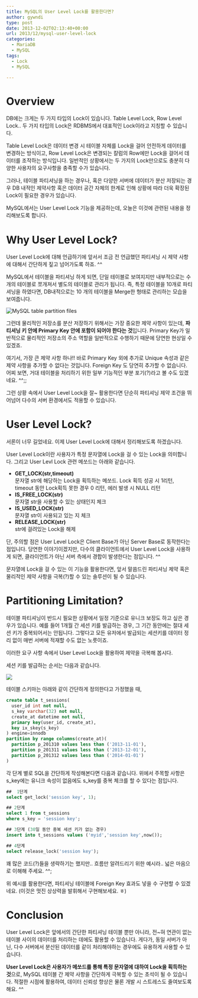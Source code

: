 ```yaml
---
title: MySQL의 User Level Lock를 활용한다면?
author: gywndi
type: post
date: 2013-12-02T02:13:40+00:00
url: 2013/12/mysql-user-level-lock
categories:
  - MariaDB
  - MySQL
tags:
  - Lock
  - MySQL

---
```

# Overview

DB에는 크게는 두 가지 타입의 Lock이 있습니다. Table Level Lock, Row Level Lock.. 두 가지 타입의 Lock은 RDBMS에서 대표적인 Lock이라고 지칭할 수 있습니다.

Table Level Lock은 데이터 변경 시 테이블 자체를 Lock을 걸어 안전하게 데이터를 변경하는 방식이고, Row Level Lock은 변경되는 칼럼의 Row에만 Lock을 걸어서 데이터를 조작하는 방식입니다. 일반적인 상황에서는 두 가지의 Lock만으로도 충분히 다양한 사용자의 요구사항을 충족할 수가 있습니다.

그러나, 테이블 파티셔닝을 하는 경우나, 혹은 다양한 서버에 데이터가 분산 저장되는 경우 DB 내적인 제약사항 혹은 데이터 공간 자체의 한계로 인해 상황에 따라 더욱 확장된 Lock이 필요한 경우가 있습니다.

MySQL에서는 User Level Lock 기능을 제공하는데, 오늘은 이것에 관련된 내용을 정리해보도록 합니다.

# Why User Level Lock?

User Level Lock에 대해 언급하기에 앞서서 조금 전 언급했던 파티셔닝 시 제약 사항에 대해서 간단하게 짚고 넘어가도록 하죠. ^^

MySQL에서 테이블을 파티셔닝 하게 되면, 단일 테이블로 보여지지만 내부적으로는 수 개의 테이블로 쪼개져서 별도의 테이블로 관리가 됩니다. 즉, 특정 테이블을 10개로 파티셔닝을 하였다면, DB내적으로는 10 개의 테이블을 Merge한 형태로 관리하는 모습을 보여줍니다.

![MySQL table partition files](/img/2013/11/MySQL-table-partition-files-1024x420.png)

그런데 물리적인 저장소를 분산 저장하기 위해서는 가장 중요한 제약 사항이 있는데, **파티셔닝 키 안에 Primary Key 안에 포함이 되어야 한다는 것**입니다. Primary Key가 일반적으로 물리적인 저장소의 주소 역할을 일반적으로 수행하기 때문에 당연한 현상일 수 있겠죠.

여기서, 가장 큰 제약 사항 하나!! 바로 Primary Key 외에 추가로 Unique 속성과 같은 제약 사항을 추가할 수 없다는 것입니다. Foreign Key 도 당연히 추가할 수 없습니다. 어찌 보면, 거대 테이블을 처리하기 위한 일부 기능적인 부분 포기(?)라고 볼 수도 있겠네요. ^^;;

그런 상황 속에서 User Level Lock을 잘~ 활용한다면 단순히 파티셔닝 제약 조건을 뛰어넘어 다수의 서버 환경에서도 적용할 수 있습니다.

# User Level Lock?

서론이 너무 길었네요. 이제 User Level Lock에 대해서 정리해보도록 하겠습니다.

User Level Lock이란 사용자가 특정 문자열에 Lock을 걸 수 있는 Lock을 의미합니다. 그리고 User Levl Lock 관련 메쏘드는 아래와 같습니다.

  * **GET_LOCK(str,timeout)**  
    문자열 str에 해당하는 Lock을 획득하는 메쏘드. Lock 획득 성공 시 1리턴, timeout 동안 Lock획득 못한 경우 0 리턴, 에러 발생 시 NULL 리턴
  * **IS\_FREE\_LOCK(str)**  
    문자열 str을 사용할 수 있는 상태인지 체크
  * **IS\_USED\_LOCK(str)**  
    문자열 str이 사용되고 있는 지 체크
  * **RELEASE_LOCK(str)**  
    str에 걸려있는 Lock을 해제

단, 주의할 점은 User Level Lock은 Client Base가 아닌 Server Base로 동작한다는 점입니다. 당연한 이야기이겠지만, 다수의 클라이언트에서 User Level Lock을 사용하게 되면, 클라이언트가 아닌 서버 측에서 경합이 발생한다는 점입니다. ^^

문자열에 Lock을 걸 수 있는 이 기능을 활용한다면, 앞서 말씀드린 파티셔닝 제약 혹은 물리적인 제약 사항을 극복(?)할 수 있는 솔루션이 될 수 있습니다.

# Partitioning Limitation?

테이블 파티셔닝이 반드시 필요한 상황에서 일정 기준으로 유니크 보장도 하고 싶은 경우가 있습니다. 예를 들어 1개월 간 세션 키를 발급하는 경우, 그 기간 동안에는 절대 세션 키가 중복되어서는 안됩니다. 그렇다고 모든 유저에서 발급되는 세션키를 데이터 정리 없이 매번 서버에 적재할 수도 없는 노릇이죠.

이러한 요구 사항 속에서 User Level Lock을 활용하여 제약을 극복해 봅시다.

세션 키를 발급하는 순서는 다음과 같습니다.

![](/img/2013/12/user-level-lock.png)

테이블 스키마는 아래와 같이 간단하게 정의한다고 가정했을 때,

```sql
create table t_sessions(
  user_id int not null,
  s_key varchar(32) not null,
  create_at datetime not null,
  primary key(user_id, create_at),
  key ix_skey(s_key)
) engine=innodb
partition by range columns(create_at)(
  partition p_201310 values less than ('2013-11-01'),
  partition p_201311 values less than ('2013-12-01'),
  partition p_201312 values less than ('2014-01-01')
)
```

각 단계 별로 SQL을 간단하게 작성해본다면 다음과 같습니다. 위에서 주목할 사항은 s\_key에는 유니크 속성이 없음에도 s\_key를 중복 체크를 할 수 있다는 점입니다.

```sql
##  1단계
select get_lock('session key', 1);

## 2단계
select 1 from t_sessions
where s_key = 'session key';

## 3단계 (30일 동안 중복 세션 키가 없는 경우)
insert into t_sessions values ('myid','session key',now());

## 4단계
select release_lock('session key');
```

꽤 많은 코드(?)들을 생략하기는 했지만.. 흐름만 알려드리기 위한 예시라.. 넓은 마음으로 이해해 주세요. ^^;

위 예시를 활용한다면, 파티셔닝 테이블에 Foreign Key 효과도 넣을 수 구현할 수 있겠네요. (이것은 멋진 상상력을 발휘해서 구현해보세요. ㅎ)

# Conclusion

User Level Lock은 앞에서의 간단한 파티셔닝 테이블 뿐만 아니라, 전~혀 연관이 없는 테이블 사이의 데이터를 처리하는 데에도 활용할 수 있습니다. 게다가, 동일 서버가 아닌, 다수 서버에서 분산된 데이터를 같이 처리해야하는 경우에도 유용하게 사용할 수 있습니다.

**User Level Lock은 사용자가 메쏘드를 통해 특정 문자열에 대하여 Lock을 획득하는 것**으로, MySQL 테이블 간 제약 사항을 간단하게 극복할 수 있는 초석이 될 수 있습니다. 적절한 시점에 활용하여, 데이터 신뢰성 향상은 물론 개발 시 스트레스도 줄여보도록 해요. ^^